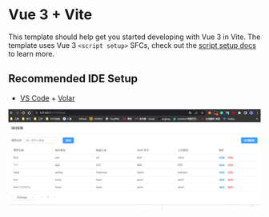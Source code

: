 <!--
 * @Author: bingbing.geng
 * @Date: 2022-11-02 09:56:20
 * @LastEditTime: 2022-11-02 10:11:58
 * @FilePath: \cicd-vue\README.md
-->
# Vue 3 + Vite

This template should help get you started developing with Vue 3 in Vite. The template uses Vue 3 `<script setup>` SFCs, check out the [script setup docs](https://v3.vuejs.org/api/sfc-script-setup.html#sfc-script-setup) to learn more.

## Recommended IDE Setup

- [VS Code](https://code.visualstudio.com/) + [Volar](https://marketplace.visualstudio.com/items?itemName=Vue.volar)

![image-20221102100810102](https://raw.githubusercontent.com/gengbingbing/cicd-vue/main/images/image-20221102100810102.png)
